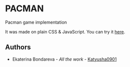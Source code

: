 <h1>PACMAN</h1>
<p>Pacman game implementation</p>
<p>It was made on plain CSS & JavaScript. You can try it <a href="[https://katyusha0901.github.io/couplet-coffee/](https://github.com/Katyusha0901/pacman.git)"> here</a>. </p>

<h2>Authors</h2>
<ul><li> Ekaterina Bondareva - <i>All the work</i> -  <a href="https://github.com/Katyusha0901">Katyusha0901</li></ul>

